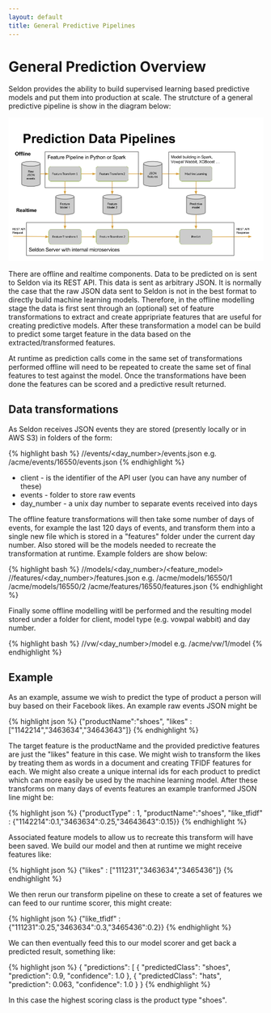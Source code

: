 ```yaml
---
layout: default
title: General Predictive Pipelines
---
```


# General Prediction Overview

Seldon provides the ability to build supervised learning based predictive models and put them into production at scale. The strutcture of a general predictive pipeline is show in the diagram below:

![Predictive Data Pipelines](/img/predictive-data-pipelines.png)

There are offline and realtime components. Data to be predicted on is sent to Seldon via its REST API. This data is sent as arbitrary JSON. It is normally the case that the raw JSON data sent to Seldon is not in the best format to directly build machine learning models. Therefore, in the offline modelling stage the data is first sent through an (optional) set of feature transformations to extract and create appripriate features that are useful for creating predictive models. After these transformation a model can be build to predict some target feature in the data based on the extracted/transformed features. 

At runtime as prediction calls come in the same set of transformations performed offline will need to be repeated to create the same set of final features to test against the model. Once the transformations have been done the features can be scored and a predictive result returned.

## Data transformations

As Seldon receives JSON events they are stored (presently locally or in AWS S3) in folders of the form:

{% highlight bash %}
/<client>/events/<day_number>/events.json
e.g.
/acme/events/16550/events.json
{% endhighlight %}

 * client - is the identifier of the API user (you can have any number of these)
 * events - folder to store raw events
 * day_number - a unix day number to separate events received into days

The offline feature transformations will then take some number of days of events, for example the last 120 days of events, and transform them into a single new file which is stored in a "features" folder under the current day number. Also stored will be the models needed to recreate the transformation at runtime. Example folders are show below:

{% highlight bash %}
/<client>/models/<day_number>/<feature_model>
/<client>/features/<day_number>/features.json
e.g.
/acme/models/16550/1
/acme/models/16550/2
/acme/features/16550/features.json
{% endhighlight %}

Finally some offline modelling witll be performed and the resulting model stored under a folder for client, model type (e.g. vowpal wabbit) and day number.

{% highlight bash %}
/<client>/vw/<day_number>/model
e.g.
/acme/vw/1/model
{% endhighlight %}

## Example

As an example, assume we wish to predict the type of product a person will buy based on their Facebook likes. An example raw events JSON might be

{% highlight json %}
{"productName":"shoes", "likes" : ["1142214","3463634","34643643"]}
{% endhighlight %}

The target feature is the productName and the provided predictive features are just the "likes" feature in this case. We might wish to transform the likes by treating them as words in a document and creating TFIDF features for each. We might also create a unique internal ids for each product to predict which can more easily be used by the machine learning model. After these transforms on many days of events features an example tranformed JSON line might be:

{% highlight json %}
{"productType" : 1, "productName":"shoes", "like_tfidf" : {"1142214":0.1,"3463634":0.25,"34643643":0.15}}
{% endhighlight %}

Associated feature models to allow us to recreate this transform will have been saved. We build our model and then at runtime we might receive features like:

{% highlight json %}
{"likes" : ["111231","3463634","3465436"]}
{% endhighlight %}

We then rerun our transform pipeline on these to create a set of features we can feed to our runtime scorer, this might create:

{% highlight json %}
{"like_tfidf" : {"111231":0.25,"3463634":0.3,"3465436":0.2}}
{% endhighlight %}

We can then eventually feed this to our model scorer and get back a predicted result, something like:

{% highlight json %}
{
  "predictions": [
    {
      "predictedClass": "shoes", 
      "prediction": 0.9,
      "confidence": 1.0 
    }, 
    {
      "predictedClass": "hats", 
      "prediction": 0.063,
      "confidence": 1.0
    }
}
{% endhighlight %}

In this case the highest scoring class is the product type "shoes".





